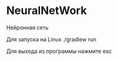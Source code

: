 # NeuralNetWork
Нейронная сеть

Для запуска на Linux
./gradlew run

Для выхода из программы нажмите esc
